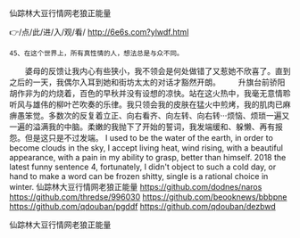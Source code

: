 
仙踪林大豆行情网老狼正能量




👉/点/此/进/入/观/看/ http://6e6s.com?ylwdf.html




	45、在这个世界上，所有真性情的人，想法总是与众不同。
　　婆母的反馈让我内心有些狭小，我不领会是何处做错了又惹她不欣喜了。直到之后的一天，我偶尔入耳到她和街坊太太的对话才豁然开朗。
　　升旗台前骄阳胡作非为的灼烧着，百色的早秋并没有设想的凉快。站在这火热中，我毫无意情聆听风与雄伟的柳叶芒吹奏的乐律。我只领会我的皮肤在猛火中煎烤，我的肌肉已麻痹愚笨觉。多数次的反复着立正、向右看齐、向左转、向右转···烦恼、烦琐一遍又一遍的溢满我的中脑。柔嫩的我抛下了开始的誓词，我发端缓和、躲懒、再有报怨。但是这只是不过发端。
I used to be the water of the earth, in order to become clouds in the sky, I accept living heat, wind rising, with a beautiful appearance, with a pain in my ability to grasp, better than himself.
2018 the latest funny sentence 4, fortunately, I didn't object to such a cold day, or hand to make a word can be frozen shitty, single is a rational choice in winter.
仙踪林大豆行情网老狼正能量 https://github.com/dodnes/naros
https://github.com/thredse/996030
https://github.com/beooknews/bbbpne
https://github.com/qdouban/pgddf
https://github.com/qdouban/dezbwd





仙踪林大豆行情网老狼正能量
